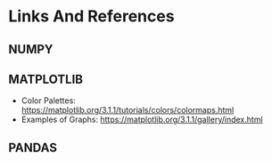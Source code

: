 # Links And References

## NUMPY


## MATPLOTLIB
* Color Palettes: https://matplotlib.org/3.1.1/tutorials/colors/colormaps.html
* Examples of Graphs: https://matplotlib.org/3.1.1/gallery/index.html

## PANDAS


